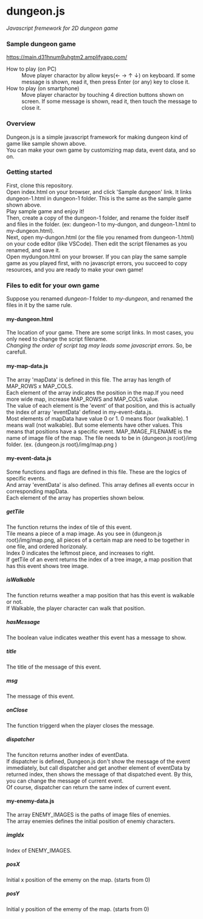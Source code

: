 # dungeon.js
*Javascript fremework for 2D dungeon game*

### Sample dungeon game
https://main.d31hnum9uhgtm2.amplifyapp.com/
<dl>
  <dt>How to play (on PC)</dt>
  <dd>Move player charactor by allow keys(← → ↑ ↓) on keyboard. If some message is shown, read it, then press Enter (or any) key to close it.</dd>
  <dt>How to play (on smartphone)</dt>
  <dd>Move player charactor by touching 4 direction buttons shown on screen. If some message is shown, read it, then touch the message to close it.</dd>
</dl>

### Overview
Dungeon.js is a simple javascript framework for making dungeon kind of game like sample shown above.<br>
You can make your own game by customizing map data, event data, and so on.

### Getting started
First, clone this repository.<br>
Open index.html on your browser, and click 'Sample dungeon' link. It links dungeon-1.html in dungeon-1 folder. This is the same as the sample game shown above.<br>
Play sample game and enjoy it!<br>
Then, create a copy of the dungeon-1 folder, and rename the folder itself and files in the folder. (ex: dungeon-1 to my-dungon, and dungeon-1.html to my-dungeon.html).<br>
Next, open my-dungon.html (or the file you renamed from dungeon-1.html) on your code editor (like VSCode). Then edit the script filenames as you renamed, and save it.<br>
Open mydungon.html on your browser. If you can play the same sample game as you played first, with no javascript errors, you succeed to copy resources, and you are ready to make your own game!

### Files to edit for your own game
Suppose you renamed *dungeon-1* folder to *my-dungeon*, and renamed the files in it by the same rule.<br>
#### my-dungeon.html
The location of your game. There are some script links. In most cases, you only need to change the script filename.<br>
*Changing the order of script tag may leads some javascript errors*. So, be carefull.
#### my-map-data.js
The array 'mapData' is defined in this file. The array has length of MAP_ROWS x MAP_COLS. <br>
Each element of the array indicates the position in the map.If you need more wide map, increase MAP_ROWS and MAP_COLS value.<br>
The value of each element is the 'event' of that position, and this is actually the index of array 'eventData' defined in my-event-data.js.<br>
Most elements of mapData have value 0 or 1. 0 means floor (walkable). 1 means wall (not walkable). But some elements have other values. This means that positions have a specific event.
MAP_IMAGE_FILENAME is the name of image file of the map. The file needs to be in {dungeon.js root}/img folder. (ex. {dungeon.js root}/img/map.png )
#### my-event-data.js
Some functions and flags are defined in this file. These are the logics of specific events.<br>
And array 'eventData' is also defined. This array defines all events occur in corresponding mapData.<br>
Each element of the array has properties shown below.<br>
##### getTile
The function returns the index of tile of this event. <br>
Tile means a piece of a map image. As you see in {dungeon.js root}/img/map.png, all pieces of a certain map are need to be together in one file, and ordered horizonaly.<br>
Index 0 indicates the leftmost piece, and increases to right.<br>
If getTile of an event returns the index of a tree image, a map position that has this event shows tree image.<br>
##### isWalkable
The function returns weather a map position that has this event is walkable or not.<br>
If Walkable, the player character can walk that position.<br>
##### hasMessage
The boolean value indicates weather this event has a message to show.<br>
##### title
The title of the message of this event.
##### msg
The message of this event.
##### onClose
The function triggerd when the player closes the message.
##### dispatcher
The funciton returns another index of eventData.<br>
If dispatcher is defined, Dungeon.js don't show the message of the event immediately, but call dispatcher and get another element of eventData by returned index, then shows the message of that dispatched event. By this, you can change the message of current event.<br>
Of course, dispatcher can return the same index of current event.
#### my-enemy-data.js
The array ENEMY_IMAGES is the paths of image files of enemies.<br>
The array enemies defines the initial position of enemiy characters.<br>
##### imgIdx
Index of ENEMY_IMAGES.
##### posX
Initial x position of the ememy on the map. (starts from 0)
##### posY
Initial y position of the ememy of the map. (starts from 0)





